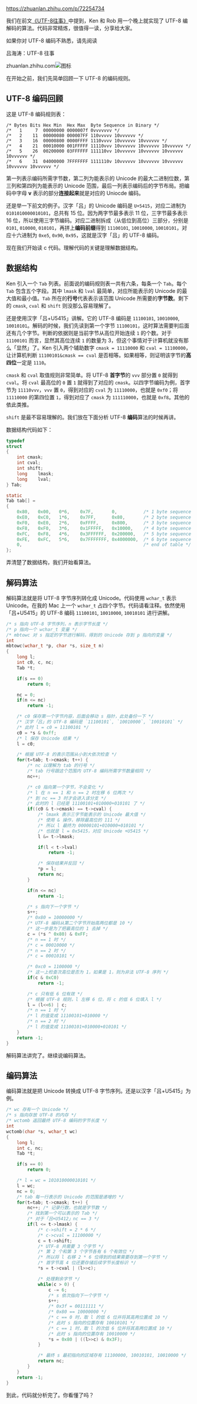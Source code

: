 

https://zhuanlan.zhihu.com/p/72254734



我们在前文[《UTF-8往事》](https://zhuanlan.zhihu.com/p/70264909)中提到，Ken 和 Rob 用一个晚上就实现了 UTF-8 编解码的算法。代码非常精炼，很值得一读，分享给大家。

如果你对 UTF-8 编码不熟悉，请先阅读

吕海涛：UTF-8 往事

zhuanlan.zhihu.com![图标](https://zhstatic.zhihu.com/assets/zhihu/editor/zhihu-card-default.svg)

在开始之前，我们先简单回顾一下 UTF-8 的编码规则。

## UTF-8 编码回顾

这是 UTF-8 编码规则表：

```text
/* Bytes Bits Hex Min  Hex Max  Byte Sequence in Binary */
/*   1     7  00000000 0000007f 0vvvvvvv */
/*   2    11  00000080 000007FF 110vvvvv 10vvvvvv */
/*   3    16  00000800 0000FFFF 1110vvvv 10vvvvvv 10vvvvvv */
/*   4    21  00010000 001FFFFF 11110vvv 10vvvvvv 10vvvvvv 10vvvvvv */
/*   5    26  00200000 03FFFFFF 111110vv 10vvvvvv 10vvvvvv 10vvvvvv 10vvvvvv */
/*   6    31  04000000 7FFFFFFF 1111110v 10vvvvvv 10vvvvvv 10vvvvvv 10vvvvvv 10vvvvvv */
```

第一列表示编码所需字节数，第二列为能表示的 Unicode 的最大二进制位数，第三列和第四列为能表示的 Unicode 范围，最后一列表示编码后的字节布局。把编码中字母 **v** 表示的部分**连接起来**就是对应的 Uniocde 编码。

还是举一下前文的例子。汉字「吕」的 Unicode 编码是 `U+5415`，对应二进制为 `0101010000010101`，总共有 15 位。因为两字节最多表示 11 位，三字节最多表示 16 位，所以使用三字节编码。对应二进制拆成（从低位到高位）三部分，分别是 `0101`, `010000`, `010101`，再拼上**编码前缀**得到 `11100101`, `10010000`, `10010101`，对应十六进制为 `0xe5`, `0x90`, `0x95`，这就是汉字「吕」的 UTF-8 编码。

现在我们开始读 c 代码。理解代码的关键是理解数据结构。

## 数据结构

Ken 引入一个 `Tab` 列表。前面说的编码规则表一共有六条，每条一个 `Tab`。每个 `Tab` 包含五个字段。其中 `lmask` 和 `lval` 最简单，对应所能表示的 Unicode 的最大值和最小值。`Tab` 所在的**行号**代表表示该范围 Unicode 所需要的**字节数**。剩下的 `cmask`, `cval` 和 `shift` 则没那么容易理解了。

还是使用汉字「吕+U5415」讲解。它的 UTF-8 编码是 `11100101`, `10010000`, `10010101`。解码的时候，我们先读到第一个字节 `11100101`，这时算法需要判后面还有几个字节。判断的依据则是当前字节从高位开始连续 `1` 的个数。对于 `11100101` 而言，显然其高位连续 `1` 的数量为 3，但这个事情对于计算机就没有那么「显然」了。Ken 引入两个辅助数字 `cmask = 11110000` 和 `cval = 11100000`，让计算机判断 `11100101&cmask == cval` 是否相等。如果相等，则证明该字节的**高四位**一定是 `1110`。

`cmask` 和 `cval` 取值规则非常简单。将 UTF-8 **首字节**的 `vvv` 部分置 `0` 就得到 `cval`。将 `cval` 最高位的 `0` 置 `1` 就得到了对应的 `cmask`。以四字节编码为例，首字节为 `11110vvv`，`vvv` 置 `0`，得到对应的 `cval` 为 `11110000`，也就是 `0xf0`；将 `11110000` 的第四位置 `1`，得到对应了 `cmask` 为 `111110000`，也就是 `0xf8`。其他的依此类推。

`shift` 是最不容易理解的。我们放在下面分析 UTF-8 **编码**算法的时候再讲。

数据结构代码如下：

```c
typedef
struct
{
    int cmask;
    int cval;
    int shift;
    long    lmask;
    long    lval;
} Tab;

static
Tab tab[] =
{
    0x80,   0x00,   0*6,    0x7F,       0,          /* 1 byte sequence */
    0xE0,   0xC0,   1*6,    0x7FF,      0x80,       /* 2 byte sequence */
    0xF0,   0xE0,   2*6,    0xFFFF,     0x800,      /* 3 byte sequence */
    0xF8,   0xF0,   3*6,    0x1FFFFF,   0x10000,    /* 4 byte sequence */
    0xFC,   0xF8,   4*6,    0x3FFFFFF,  0x200000,   /* 5 byte sequence */
    0xFE,   0xFC,   5*6,    0x7FFFFFFF, 0x4000000,  /* 6 byte sequence */
    0,                                              /* end of table */
};
```

弄清楚了数据结构，我们开始看算法。

## 解码算法

解码算法就是将 UTF-8 字节序列转化成 Unicode。代码使用 `wchar_t` 表示 Unicode。在我的 Mac 上一个 `wchar_t` 占四个字节。代码请看注释。依然使用「吕+U5415」的 UTF-8 编码 `11100101`, `10010000`, `10010101` 进行讲解。

```c
/* s 指向 UTF-8 字节序列，n 表示字节长度 */
/* p 指向一个 wchar_t 变量 */
/* mbtowc 对 s 指定的字节进行解码，得到的 Unicode 存到 p 指向的变量 */
int
mbtowc(wchar_t *p, char *s, size_t n)
{
    long l;
    int c0, c, nc;
    Tab *t;

    if(s == 0)
        return 0;

    nc = 0;
    if(n <= nc)
        return -1;

    /* c0 保存第一个字节内容，后面会移动 s 指针，此处备份一下 */
    /* 汉字「吕」的 UTF-8 编码是 `11100101`, `10010000`, `10010101` */
    /* 此时 l = c0 = 11100101 */
    c0 = *s & 0xff;
    /* l 保存 Unicode 结果 */
    l = c0;

    /* 根据 UTF-8 的表示范围从小到大依次检查 */
    for(t=tab; t->cmask; t++) {
        /* nc 以理解为 tab 的行号 */
        /* tab 行号跟这个范围内 UTF-8 编码所需字节数量相同 */
        nc++;

        /* c0 指向第一个字节，不会变化 */
        /* l 在 n == 1 和 n == 2 时左移 6 位两次 */
        /* 到 nc == 3 时才会进入该分支 */
        /* 此时的 l 已经是 11100101+010000+010101 了 */
        if((c0 & t->cmask) == t->cval) {
            /* lmaxk 表示三字节能表示的 Unicode 最大值 */
            /* 使用 & 操作，移除最高位的 111 */
            /* 所以 l 最终为 00000101+010000+010101 */
            /* 也就是 l = 0x5415，对应 Unicode +U5415 */
            l &= t->lmask;

            if(l < t->lval)
                return -1;

            /* 保存结果并反回 */
            *p = l;
            return nc;
        }

        if(n <= nc)
            return -1;

        /* s 指向下一个字节 */
        s++;
        /* 0x80 = 10000000 */
        /* UTF-8 编码从第二个字节开始高两位都是 10 */
        /* 这一步是为了把最高位的 1 去掉 */
        c = (*s ^ 0x80) & 0xFF;
        /* n == 1 时 */
        /* c = 00010000 */
        /* n == 2 时 */
        /* c = 00010101 */

        /* 0xc0 = 1100000 */
        /* 这一上检查次高位是否为 1，如果是 1，则为非法 UTF-8 序列 */
        if(c & 0xC0)
            return -1;

        /* c 只有低 6 位有效 */
        /* 根据 UTF-8 规则，l 左移 6 位，将 c 的低 6 位填入 l */
        l = (l<<6) | c;
        /* n == 1 时 */
        /* l 的值变成 11100101+010000 */
        /* n == 2 时 */
        /* l 的值变成 11100101+010000+010101 */
    }
    return -1;
}
```

解码算法讲完了。继续说编码算法。

## 编码算法

编码算法就是把 Unicode 转换成 UTF-8 字节序列。还是以汉字「吕+U5415」为例。

```c
/* wc 存有一个 Unicode */
/* s 指向存放 UTF-8 的内存 */
/* wctomb 返回最终 UTF-8 编码的字节长度 */
int
wctomb(char *s, wchar_t wc)
{
    long l;
    int c, nc;
    Tab *t;

    if(s == 0)
        return 0;

    /* l = wc = 101010000010101 */
    l = wc;
    nc = 0;
    /* tab 每一行表示的 Unicode 的范围是递增的 */
    for(t=tab; t->cmask; t++) {
        nc++; /* 记录行数，也就是字节数 */
        /* 找到第一个可以表示的 Tab */
        /* 对于「吕+U5412」nc == 3 */
        if(l <= t->lmask) {
            /* c->shift = 2 * 6 */
            /* c->cval = 11100000 */
            c = t->shift;
            /* UTF-8 共需要 3 个字节 */
            /* 第 2 个和第 3 个字节各有 6 个有效位 */
            /* 所以将 l 右移 2 * 6 位得到的结果需要存到第一个字节 */
            /* 首字节高 4 位还要存储后续字节长度标识 */
            *s = t->cval | (l>>c);

            /* 处理剩余字节 */
            while(c > 0) {
                c -= 6;
                /* s 依次指向下一个字节 */
                s++;
                /* 0x3f = 00111111 */
                /* 0x80 == 10000000 */
                /* c == 0 时，取 l 的低 6 位并将其高两位置成 10 */
                /* 此时 s 指向的位置存有 10010101 */
                /* c == 1 时，取 l 的次低 6 位并将其高两位置成 10 */
                /* 此时 s 指向的位置存有 10010000 */
                *s = 0x80 | ((l>>c) & 0x3F);
            }

            /* 最终 s 最初指向的区域存有 11100000, 10010101, 10010000 */
            return nc;
        }
    }
    return -1;
}
```

到此，代码就分析完了。你看懂了吗？













